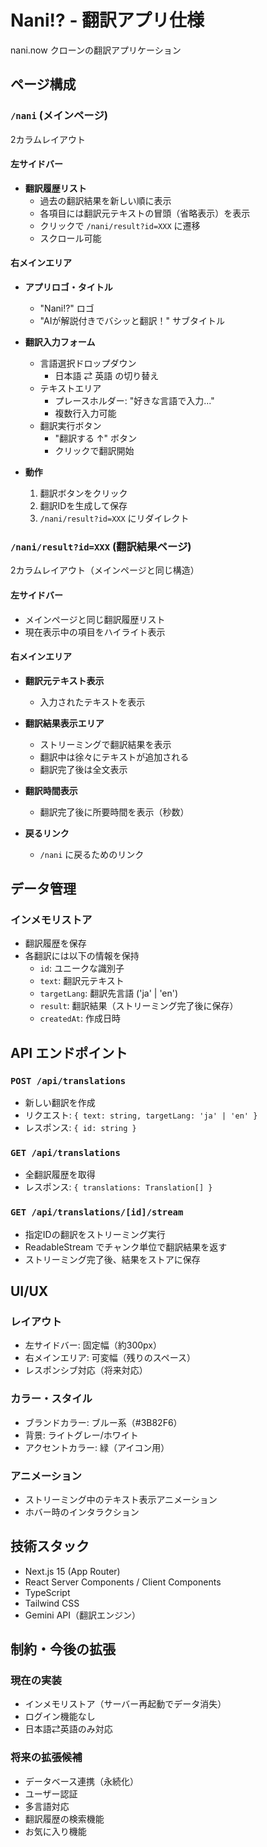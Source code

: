 # Nani!? - 翻訳アプリ仕様

nani.now クローンの翻訳アプリケーション

## ページ構成

### `/nani` (メインページ)

2カラムレイアウト

#### 左サイドバー
- **翻訳履歴リスト**
  - 過去の翻訳結果を新しい順に表示
  - 各項目には翻訳元テキストの冒頭（省略表示）を表示
  - クリックで `/nani/result?id=XXX` に遷移
  - スクロール可能

#### 右メインエリア
- **アプリロゴ・タイトル**
  - "Nani!?" ロゴ
  - "AIが解説付きでバシッと翻訳！" サブタイトル

- **翻訳入力フォーム**
  - 言語選択ドロップダウン
    - 日本語 ⇄ 英語 の切り替え
  - テキストエリア
    - プレースホルダー: "好きな言語で入力..."
    - 複数行入力可能
  - 翻訳実行ボタン
    - "翻訳する ↑" ボタン
    - クリックで翻訳開始

- **動作**
  1. 翻訳ボタンをクリック
  2. 翻訳IDを生成して保存
  3. `/nani/result?id=XXX` にリダイレクト

### `/nani/result?id=XXX` (翻訳結果ページ)

2カラムレイアウト（メインページと同じ構造）

#### 左サイドバー
- メインページと同じ翻訳履歴リスト
- 現在表示中の項目をハイライト表示

#### 右メインエリア
- **翻訳元テキスト表示**
  - 入力されたテキストを表示

- **翻訳結果表示エリア**
  - ストリーミングで翻訳結果を表示
  - 翻訳中は徐々にテキストが追加される
  - 翻訳完了後は全文表示

- **翻訳時間表示**
  - 翻訳完了後に所要時間を表示（秒数）

- **戻るリンク**
  - `/nani` に戻るためのリンク

## データ管理

### インメモリストア
- 翻訳履歴を保存
- 各翻訳には以下の情報を保持
  - `id`: ユニークな識別子
  - `text`: 翻訳元テキスト
  - `targetLang`: 翻訳先言語 ('ja' | 'en')
  - `result`: 翻訳結果（ストリーミング完了後に保存）
  - `createdAt`: 作成日時

## API エンドポイント

### `POST /api/translations`
- 新しい翻訳を作成
- リクエスト: `{ text: string, targetLang: 'ja' | 'en' }`
- レスポンス: `{ id: string }`

### `GET /api/translations`
- 全翻訳履歴を取得
- レスポンス: `{ translations: Translation[] }`

### `GET /api/translations/[id]/stream`
- 指定IDの翻訳をストリーミング実行
- ReadableStream でチャンク単位で翻訳結果を返す
- ストリーミング完了後、結果をストアに保存

## UI/UX

### レイアウト
- 左サイドバー: 固定幅（約300px）
- 右メインエリア: 可変幅（残りのスペース）
- レスポンシブ対応（将来対応）

### カラー・スタイル
- ブランドカラー: ブルー系（#3B82F6）
- 背景: ライトグレー/ホワイト
- アクセントカラー: 緑（アイコン用）

### アニメーション
- ストリーミング中のテキスト表示アニメーション
- ホバー時のインタラクション

## 技術スタック

- Next.js 15 (App Router)
- React Server Components / Client Components
- TypeScript
- Tailwind CSS
- Gemini API（翻訳エンジン）

## 制約・今後の拡張

### 現在の実装
- インメモリストア（サーバー再起動でデータ消失）
- ログイン機能なし
- 日本語⇄英語のみ対応

### 将来の拡張候補
- データベース連携（永続化）
- ユーザー認証
- 多言語対応
- 翻訳履歴の検索機能
- お気に入り機能
